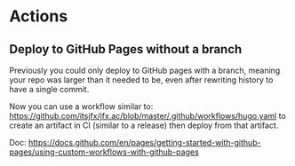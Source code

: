 # Actions

## Deploy to GitHub Pages without a branch

Previously you could only deploy to GitHub pages with a branch, meaning your repo was larger than it needed to be, even after rewriting history to have a single commit.

Now you can use a workflow similar to: https://github.com/itsjfx/jfx.ac/blob/master/.github/workflows/hugo.yaml to create an artifact in CI (similar to a release) then deploy from that artifact.

Doc: https://docs.github.com/en/pages/getting-started-with-github-pages/using-custom-workflows-with-github-pages